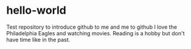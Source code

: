 # hello-world
Test repository to introduce github to me and me to github
I love the Philadelphia Eagles and watching movies.  Reading is a hobby but don't have time like in the past.
